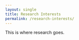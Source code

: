 ```yaml
---
layout: single
title: Research Interests
permalink: /research-interests/
---
```


This is where research goes. 
